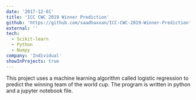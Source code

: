 ```yaml
---
date: '2017-12-01'
title: 'ICC CWC 2019 Winner Prediction'
github: 'https://github.com/saadhaxxan/ICC-CWC-2019-Winner-Prediction'
external: ''
tech:
  - Scikit-learn
  - Python
  - Numpy
company: 'Individual'
showInProjects: true
---
```


This project uses a machine learning algorithm called logistic regression to predict the winning team of the world cup. The program is written in python and a jupyter notebook file.
